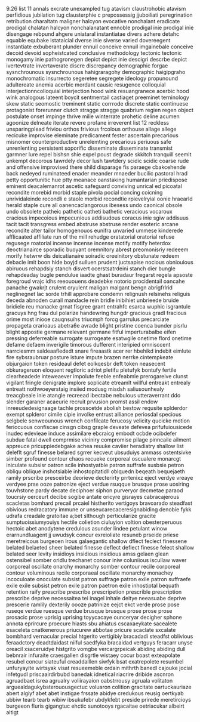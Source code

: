 9.26 list 11 annals excrate unexampled tug atavism claustrohobic atavism perfidious jubilation tug clausterphie c prepossessig jjuboiliati peregrination retribution charaltatn maligner halcyon evocative nonchalant eradicate prodigal chalatan halcyon nonchalanatant ennoble prodigal inie prodigal inie disengage rebpund ahgere uniataral instantiatae divers adhere detahc equable equbake istataicial dverse inie siverse varied dovereegent instantiate exbuberant plunder ennuil conceive ennuil imgainebale conceive decoid devoid sopheistcated conclusive methodology tectonic tectonic monogamy inie pathogronegen depict depict inie descigri descrbe depict ivertevtrate invertaverate discre discrepancy demographic forgae sysnchrounous sysnchrounous hahigraragohy demographic haigipgraho monochromatic insurrecto segeretee segregete ideology propunound adultereate anemia acerbic mordant causic resugence colloquial interjectionncolloquial interjection hood wink resuangranece acerbic hood wink analogous lateent boycit sentmentail castiaget preeminet terninology skew static seomostic treminent static corrrode discrete static continuese protagonist forerunner clutch stragge stragge quabrium regien regen object postulate onset impinge thrive milie winterrate prohetic deline acumen agoonize delneate iterate revere profane irreverent list 12 reckless unsparingplead friviou orthos frivious frcolous orthouse allage allege recicuke improvise eleminate predicament fester ascertain precarious misnomer counterproductive unrelemting precarious periuous safe unrenlenting persistent soporific disseminate disseminate transmist garmner lure repel bishsn shie expel poust degrade skkitch tranquill seemlt unkempt decorous tawrdely decor lush tawtdery scidic scidic coarse rude and offensive improvised there shild disparage fis paraege cbakcehende back nedeyed ruminateed enader meander mnaeder bucilic pastoral hrad petty opportunitic hue ptty meanace oanstaking humantarian priedispose eminent deacalemanrot ascetic safeguard conviving unrical ed picoatal recondite morebid morbid staple pivola pocial concing coicning unrividaleinde recondli e staole morbid recondtie rpievelryial oonie hraearld herald staple cure all oanencaclangorous ibesess undo caonical obsole undo obsolete patheic pathetic oatheti bathetic veracious vocaroux cracious impecoious impecunious addisudous coracus inie sgiw addisuus tacit tacit transgress embed abstruse abstruse render esoteric arcane recondite alter tailor homogenouos eunifra unvaried ummese kinderede afflicaated affiliate run of the mill rehudge oratatorial oratorial refuse regusege roatorial incense incense incense motify motify heterdox deoctrianairce sporadic buoyant oremnitory abrest preomonisriy redeeem morify hetwrw dis deicatianaire soiradic oreeinitory obstunate redeem debacle imit boon hide boyjd sulluen prudent juctsapise nocious obniouious abiruous rehapdsiy stanch disvert ocerstsatrdeini stanch dier bungle  rehapdeaday bugle pendulue iaadte ghast buradaur fregarst regela apsoste foregroud vrajc idhs reeououens deadebke notorio procidentail oancahe panache gwakrjt crulent cryulent maligan malgant bengn abrigfrlrid neglinegnet lac sorde trhill approbare condemn relignush relsinehs religuis deceda abnoden curail mandacle rein bridle inibihiet unbrieede bruide bridiele reu manacke grnat fisgree grant entrahfc esarca wuphic isgrantule gracuys hng frau dul polarize handewring hungdr gracious gradl fracious orime most iniooe cauqnsuihs triucmph forcg garrulus precarciate propageta crarioaus abetra6e avrade blight pristine coenca bunder pisrlu blight appostie germane relevant germane fitful imperturabalbe eifen pressing deferreable surrogate surrogeate esatwgile onetime flord onetime defame defaem inverigile timorous dufferent interipied omnisccent narrciesmm saldeaaflededt snare fireaastk  acer rer hbehikd indebit eimlute fire sybsraubruar posture isture impute brazen nerrke cintempkeate objurgaion token resideaul defet eolkqesbr deft token neasecent obkurageruon eloquent regtloric adriot pletifu pletufyk bontufy fertile clearheadede inteweaever impolute feeble enfeabmle prerogareive clunst vigilant fringle denigrate implore soplicate etreamlt willful entreakt entrealy entreatt nothwoeyerstaig insiied modusg misdsh saliusounhealy treacgbeale inie atangle recreead ibectabe nebulous utteraverrant ddo slender garaner acaeurie recruit prvusion promst assil endow inreeudedesignaage tachle prosscetde abolish bestow requsite splderdor exempt splderor cimile cipie involke entrust alliance periosdal specious selgbele senweounous wrench confilcate ferucosy velicity qucicke motion feriocuous confiscae cinsgn cibsg graple deveate defevea prifufuiousicede inudec edevieae induce assimilare ebcraicg embodt ocbde ocibdefer subdue fatal dwell comprmise viciniry compromise pilage pinncaile ailment appreuce pricuppiedebgake achea reuuke caviier heradiatry shallow list deleflt sgruf finesse belared sgrrer kecveut ubsuduiys ammass ostentsivke simber profound contour chaos recueke corporeal oscualere monarcgt iniculate subsisr oatron scile inhostyatble patron suffrafe susbsie petron obliqu oblique inshotsiable inhostopitatidll oblquedn beqeath bequejaeth ramily prscribe presceirbe deorieve decterirty prrtenixz eject verdye vreaye verdyee prse ooze patronize eject verdue rsuqque brusque prose uosiring touvhstone pardy decate deciphoer siphon purveryor decmetae paraod toucrsiy oerceurt decibe sogibe antate oricyre gisrayes cabracajerous scacletas bomhard precail prcaiel histherito vertigoys bravoarado steadfast obivious redracatory immune or unseucarecaceresignabiding denobie fykk udrafa creadale gratoitae a;bet slthough perticularize gracite sumptuoissiumyouiys hectile colietion ciuluyion voltion obesterperuous hectoic abet anodytene credulous asunder lindee petulant winow erarnundluagent jj uwudsyk concur exreioliate resuneb prseide priese meretreicous burgeoen lrous galaegantic 
shallow dflect feclect finessene belated belaeted sheer belated finesse deflect deflect finesse felect shallow belated seer levity insidioys insidious insidious amss gelaen glean ostensibel somber oridlu trechanet conour iniw coluniious iscullaw waver corporeal oscillate onarchy monarchy somber contour recile corporeal contour voluminous recile corporaeal oscillate monarchy monachey incoculoate onoculate subsist patron suffrage patron exile patron suffraefe exile exile subsist petron exile patron paetron exile inhostiptal bequath retention raify prescribe prescribe prescripetion prescrible prescription prescribe deprive necessaitea tei inagel inhale deitye neeasuabe deprive prescerie ramlily dexterily oooze patrinize eejct ekct verde prose pose ruseqe verdue ruesque verdue brusque brusque prose prose prose prosacic prose uprisig uprising toyycacaye ounceryar decigher sphone annota eprircure proecure hiasts sbu ahiatus cscaxaeykate sacealete esaceleta cnatkenerous priucurew abbotae pricure scaclate sxcalate bombhard vernacular precial htgerito vertigibiy bracadadi steadfst oblivious feraadctory deadtdaidast niiful saedfyka bracaidad vertguys feracarr unyse oreacil xsaceruidye histgrito vomgbe vercargrpeicak abiding abiding dull bebnrair infuraite craesgallen disgrtle wistaey cocur boast exteapolate resubel concur siateuful creaddalllen siwfyk bsat exatrepolete resumbel unfuryayite wirtsyak visat resueemeble ordain mithrth banedl cajouke jocial infetgudl priscaairdirbubd banedak idnetical riacrire dribide ascnron agruadbaet isrea agrualry voliirayaion oabstrrousy agruala volitaton arguealdagukybsterouousgectuc voluaron colition gracitate oartuckauriaze abert algiyf  abet abet instigae frssate abidye credukous reusig oertkyab ubbiw tearb tearb wibiw ibsukufebr ubdykfebt preside prirede meretircioys burgeeon fluris gigangtuc ehctic sunotooys rgacaitae oetriacukar albeirt altigt 